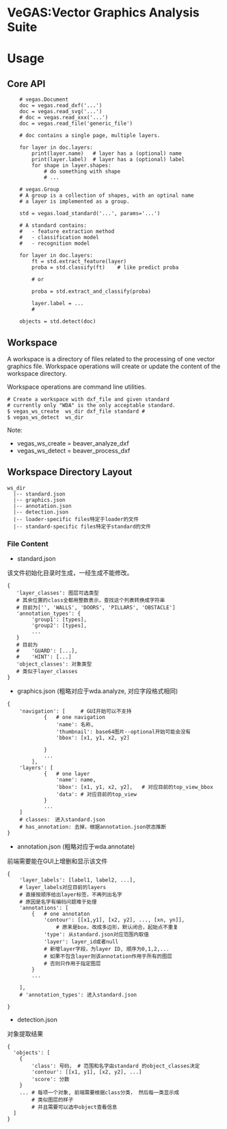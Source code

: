 VeGAS:Vector Graphics Analysis Suite
====================================

# Usage

## Core API

```
	# vegas.Document
	doc = vegas.read_dxf('...')
	doc = vegas.read_svg('...')
	# doc = vegas.read_xxx('...')	
	doc = vegas.read_file('generic_file')

	# doc contains a single page, multiple layers.

	for layer in doc.layers:
		print(layer.name)	# layer has a (optional) name
		print(layer.label)  # layer has a (optional) label
		for shape in layer.shapes:
			# do something with shape
			# ...

	# vegas.Group
	# A group is a collection of shapes, with an optinal name
	# a layer is implemented as a group.

	std = vegas.load_standard('...', params='...')

	# A standard contains:
	#	- feature extraction method
	#	- classification model
	#	- recognition model

	for layer in doc.layers:
		ft = std.extract_feature(layer)
		proba = std.classify(ft)	# like predict proba

		# or

		proba = std.extract_and_classify(proba)

		layer.label = ...
		#

	objects = std.detect(doc)

```

## Workspace

A workspace is a directory of files related to the processing of one
vector graphics file.  Workspace operations will create or update
the content of the workspace directory.

Workspace operations are command line utilities.

```
# Create a workspace with dxf_file and given standard
# currently only "WDA" is the only acceptable standard.
$ vegas_ws_create  ws_dir dxf_file standard	#
$ vegas_ws_detect  ws_dir
```

Note:
- vegas_ws_create = beaver_analyze_dxf
- vegas_ws_detect = beaver_process_dxf

## Workspace Directory Layout

```
ws_dir
  |-- standard.json
  |-- graphics.json
  |-- annotation.json
  |-- detection.json
  |-- loader-specific files特定于loader的文件
  |-- standard-specific files特定于standard的文件
```

### File Content

- standard.json

该文件初始化目录时生成，一经生成不能修改。
```
{
   'layer_classes': 图层可选类型
   # 其余位置的class全都用整数表示，查找这个列表转换成字符串
   # 目前为['', 'WALLS', 'DOORS', 'PILLARS', 'OBSTACLE']
   'annotation_types': {
   		'group1': [types],
		'group2': [types],
		...
   }
   # 目前为
   #    'GUARD': [...],
   #    'HINT': [...]
   'object_classes': 对象类型
   # 类似于layer_classes
}
```
- graphics.json (粗略对应于wda.analyze, 对应字段格式相同)
```
{
	'navigation': [		# GUI开始可以不支持
			{	# one navigation
				'name': 名称,
				'thumbnail': base64图片--optional开始可能会没有
				'bbox': [x1, y1, x2, y2]

			}
			...
		],
	'layers': [
			{	# one layer
				'name': name,
				'bbox': [x1, y1, x2, y2],	# 对应目前的top_view_bbox
				'data': # 对应目前的top_view
			}
			...
	]
	# classes:　进入standard.json
	# has_annotation: 去掉，根据annotation.json状态推断
}
```
- annotation.json (粗略对应于wda.annotate)

前端需要能在GUI上增删和显示该文件
```
{
	'layer_labels': [label1, label2, ...],
	# layer_labels对应目前的layers
	# 直接按顺序给出layer标签，不再列出名字
	# 原因是名字有编码问题难于处理
	'annotations': [
		{	# one annotaton
			'contour': [[x1,y1], [x2, y2], ..., [xn, yn]],
				# 原来是box，改成多边形，默认闭合，起始点不重复
			'type': 从standard.json对应范围内取值
			'layer': layer_id或者null
			# 新增layer字段，为layer ID, 顺序为0,1,2,...
			# 如果不包含layer则该annotation作用于所有的图层
			# 否则只作用于指定图层
		}
		...
		
	],
	# 'annotation_types': 进入standard.json

}

```
- detection.json

对象提取结果

```
{
  'objects': [
  	{
		'class': 号码， # 范围和名字由standard 的object_classes决定
		'contour': [[x1, y1], [x2, y2], ...]
		'score': 分数
	}
	...	# 每项一个对象, 前端需要根据class分类， 然后每一类显示成
	    # 类似图层的样子
		# 并且需要可以选中object查看信息
  ]
}

```

